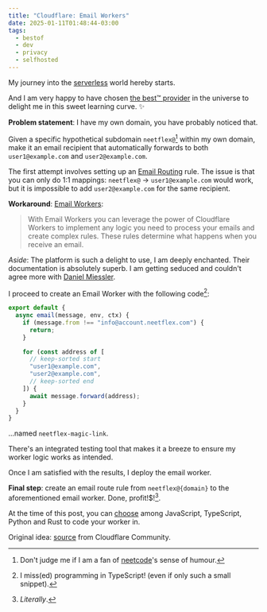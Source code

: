 ```yaml
---
title: "Cloudflare: Email Workers"
date: 2025-01-11T01:48:44-03:00
tags:
  - bestof
  - dev
  - privacy
  - selfhosted
---
```


My journey into the
[serverless](https://en.wikipedia.org/wiki/Serverless_computing) world hereby
starts.

And I am very happy to have chosen [the best™
provider](https://www.cloudflare.com/) in the universe to delight me in this
sweet learning curve. ✨

**Problem statement**: I have my own domain, you have probably noticed that.

Given a specific hypothetical subdomain `neetflex@`[^1] within my own domain, make
it an email recipient that automatically forwards to both `user1@example.com`
and `user2@example.com`.

The first attempt involves setting up an [Email
Routing](https://developers.cloudflare.com/email-routing/) rule. The issue is
that you can only do 1:1 mappings: `neetflex@` -> `user1@example.com`
would work, but it is impossible to add `user2@example.com` for the same
recipient.

**Workaround**: [Email Workers](https://developers.cloudflare.com/email-routing/email-workers/):

> With Email Workers you can leverage the power of Cloudflare Workers to
> implement any logic you need to process your emails and create complex rules.
> These rules determine what happens when you receive an email.

_Aside_: The platform is such a delight to use, I am deeply enchanted. Their
documentation is absolutely superb. I am getting seduced and couldn't agree more
with [Daniel
Miessler](https://danielmiessler.com/blog/google-has-opened-the-door-to-cloudflare).

I proceed to create an Email Worker with the following code[^2]:

```ts
export default {
  async email(message, env, ctx) {
    if (message.from !== "info@account.neetflex.com") {
      return;
    }

    for (const address of [
      // keep-sorted start
      "user1@example.com",
      "user2@example.com",
      // keep-sorted end
    ]) {
      await message.forward(address);
    }
  }
}
```

...named `neetflex-magic-link`.

There's an integrated testing tool that makes it a breeze to ensure my worker
logic works as intended.

Once I am satisfied with the results, I deploy the email worker.

**Final step**: create an email route rule from `neetflex@{domain}` to the
aforementioned email worker. Done, profit!$![^3].


At the time of this post, you can
[choose](https://developers.cloudflare.com/workers/languages/) among JavaScript,
TypeScript, Python and Rust to code your worker in.

Original idea:
[source](https://community.cloudflare.com/t/routing-an-email-to-more-than-one-address-from-the-same-user/437169/2)
from Cloudflare Community.


[^1]: Don't judge me if I am a fan of [neetcode](https://neetcode.io/)'s sense
    of humour.

[^2]: I miss(ed) programming in TypeScript! (even if only such a small snippet).

[^3]: _Literally_.
